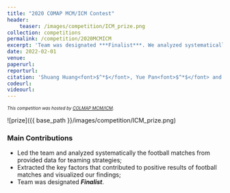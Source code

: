 ```yaml
---
title: "2020 COMAP MCM/ICM Contest"
header:
    teaser: /images/competition/ICM_prize.png
collection: competitions
permalink: /competition/2020MCMICM
excerpt: 'Team was designated ***Finalist***. We analyzed systematically the football matches from provided data for teaming strategies, and extracted the key factors that contributed to positive results of football matches and visualized our findings.'
date: 2022-02-01
venue:
paperurl:
reporturl:
citation: 'Shuang Huang<font>$^*$</font>, Yue Pan<font>$^*$</font> and Haoran Chen<font>$^*$</font>. Supervised by Prof. Jianbin Li.'
codeurl: 
videourl:
---
```


<font size="1"><i>This competition was hosted by <a href="https://www.comap.com/contests/mcm-icm">COLMAP MCM/ICM</a>.</i></font>


![prize]({{ base_path }}/images/competition/ICM_prize.png)

### Main Contributions

* Led the team and analyzed systematically the football matches from provided data for teaming strategies;
* Extracted the key factors that contributed to positive results of football matches and visualized our findings;
* Team was designated ***Finalist***.

